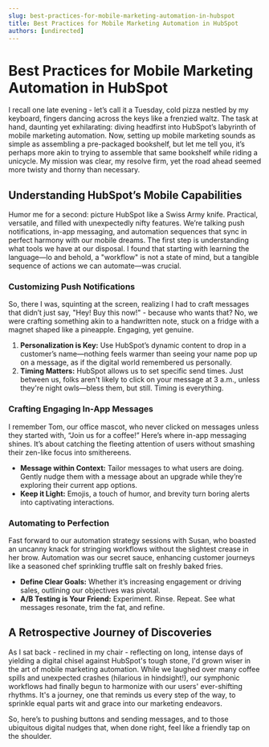 ```yaml
---
slug: best-practices-for-mobile-marketing-automation-in-hubspot
title: Best Practices for Mobile Marketing Automation in HubSpot
authors: [undirected]
---
```


# Best Practices for Mobile Marketing Automation in HubSpot

I recall one late evening - let’s call it a Tuesday, cold pizza nestled by my keyboard, fingers dancing across the keys like a frenzied waltz. The task at hand, daunting yet exhilarating: diving headfirst into HubSpot’s labyrinth of mobile marketing automation. Now, setting up mobile marketing sounds as simple as assembling a pre-packaged bookshelf, but let me tell you, it’s perhaps more akin to trying to assemble that same bookshelf while riding a unicycle. My mission was clear, my resolve firm, yet the road ahead seemed more twisty and thorny than necessary.

## Understanding HubSpot’s Mobile Capabilities

Humor me for a second: picture HubSpot like a Swiss Army knife. Practical, versatile, and filled with unexpectedly nifty features. We’re talking push notifications, in-app messaging, and automation sequences that sync in perfect harmony with our mobile dreams. The first step is understanding what tools we have at our disposal. I found that starting with learning the language—lo and behold, a "workflow" is not a state of mind, but a tangible sequence of actions we can automate—was crucial.

### Customizing Push Notifications

So, there I was, squinting at the screen, realizing I had to craft messages that didn’t just say, "Hey! Buy this now!" - because who wants that? No, we were crafting something akin to a handwritten note, stuck on a fridge with a magnet shaped like a pineapple. Engaging, yet genuine.

1. **Personalization is Key:** Use HubSpot’s dynamic content to drop in a customer’s name—nothing feels warmer than seeing your name pop up on a message, as if the digital world remembered us personally.
2. **Timing Matters:** HubSpot allows us to set specific send times. Just between us, folks aren't likely to click on your message at 3 a.m., unless they're night owls—bless them, but still. Timing is everything.

### Crafting Engaging In-App Messages

I remember Tom, our office mascot, who never clicked on messages unless they started with, “Join us for a coffee!” Here’s where in-app messaging shines. It’s about catching the fleeting attention of users without smashing their zen-like focus into smithereens.

- **Message within Context:** Tailor messages to what users are doing. Gently nudge them with a message about an upgrade while they’re exploring their current app options.
- **Keep it Light:** Emojis, a touch of humor, and brevity turn boring alerts into captivating interactions.

### Automating to Perfection

Fast forward to our automation strategy sessions with Susan, who boasted an uncanny knack for stringing workflows without the slightest crease in her brow. Automation was our secret sauce, enhancing customer journeys like a seasoned chef sprinkling truffle salt on freshly baked fries.

- **Define Clear Goals:** Whether it’s increasing engagement or driving sales, outlining our objectives was pivotal.
- **A/B Testing is Your Friend:** Experiment. Rinse. Repeat. See what messages resonate, trim the fat, and refine.

## A Retrospective Journey of Discoveries

As I sat back - reclined in my chair - reflecting on long, intense days of yielding a digital chisel against HubSpot's tough stone, I'd grown wiser in the art of mobile marketing automation. While we laughed over many coffee spills and unexpected crashes (hilarious in hindsight!), our symphonic workflows had finally begun to harmonize with our users' ever-shifting rhythms. It's a journey, one that reminds us every step of the way, to sprinkle equal parts wit and grace into our marketing endeavors.

So, here’s to pushing buttons and sending messages, and to those ubiquitous digital nudges that, when done right, feel like a friendly tap on the shoulder.
